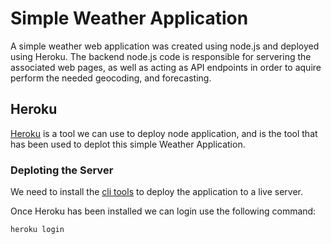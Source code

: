 # Simple Weather Application
A simple weather web application was created using node.js and deployed using Heroku. The backend node.js code is responsible for servering the associated web pages, as well as acting as API endpoints in order to aquire perform the needed geocoding, and forecasting.

## Heroku
[Heroku](https://www.heroku.com/) is a tool we can use to deploy node application, and is the tool that has been used to deplot this simple Weather Application. 

### Deploting the Server
We need to install the [cli tools](https://devcenter.heroku.com/articles/heroku-cli) to deploy the application to a live server.

Once Heroku has been installed we can login use the following command:
```
heroku login
```